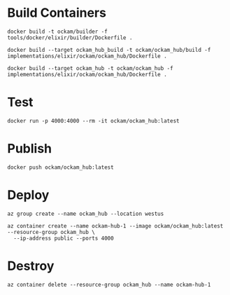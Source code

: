 
# Build Containers

```
docker build -t ockam/builder -f tools/docker/elixir/builder/Dockerfile .
```

```
docker build --target ockam_hub_build -t ockam/ockam_hub/build -f implementations/elixir/ockam/ockam_hub/Dockerfile .
```

```
docker build --target ockam_hub -t ockam/ockam_hub -f implementations/elixir/ockam/ockam_hub/Dockerfile .
```

# Test

```
docker run -p 4000:4000 --rm -it ockam/ockam_hub:latest
```

# Publish

```
docker push ockam/ockam_hub:latest
```

# Deploy

```
az group create --name ockam_hub --location westus
```

```
az container create --name ockam-hub-1 --image ockam/ockam_hub:latest --resource-group ockam_hub \
  --ip-address public --ports 4000
```

# Destroy

```
az container delete --resource-group ockam_hub --name ockam-hub-1
```

